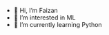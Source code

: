 - 👋 Hi, I’m Faizan
- 👀 I’m interested in ML
- 🌱 I’m currently learning Python

<!---
Faizcodess/Faizcodess is a ✨ special ✨ repository because its `README.md` (this file) appears on your GitHub profile.
You can click the Preview link to take a look at your changes.
--->
